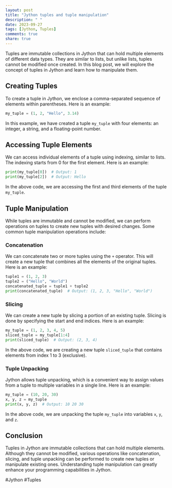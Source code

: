 ```yaml
---
layout: post
title: "Jython tuples and tuple manipulation"
description: " "
date: 2023-09-27
tags: [Jython, Tuples]
comments: true
share: true
---
```


Tuples are immutable collections in Jython that can hold multiple elements of different data types. They are similar to lists, but unlike lists, tuples cannot be modified once created. In this blog post, we will explore the concept of tuples in Jython and learn how to manipulate them.

## Creating Tuples

To create a tuple in Jython, we enclose a comma-separated sequence of elements within parentheses. Here is an example:

```python
my_tuple = (1, 2, "Hello", 3.14)
```

In this example, we have created a tuple `my_tuple` with four elements: an integer, a string, and a floating-point number.

## Accessing Tuple Elements

We can access individual elements of a tuple using indexing, similar to lists. The indexing starts from 0 for the first element. Here is an example:

```python
print(my_tuple[0])  # Output: 1
print(my_tuple[2])  # Output: Hello
```

In the above code, we are accessing the first and third elements of the tuple `my_tuple`.

## Tuple Manipulation

While tuples are immutable and cannot be modified, we can perform operations on tuples to create new tuples with desired changes. Some common tuple manipulation operations include:

### Concatenation

We can concatenate two or more tuples using the `+` operator. This will create a new tuple that combines all the elements of the original tuples. Here is an example:

```python
tuple1 = (1, 2, 3)
tuple2 = ("Hello", "World")
concatenated_tuple = tuple1 + tuple2
print(concatenated_tuple)  # Output: (1, 2, 3, "Hello", "World")
```

### Slicing

We can create a new tuple by slicing a portion of an existing tuple. Slicing is done by specifying the start and end indices. Here is an example:

```python
my_tuple = (1, 2, 3, 4, 5)
sliced_tuple = my_tuple[1:4]
print(sliced_tuple)  # Output: (2, 3, 4)
```

In the above code, we are creating a new tuple `sliced_tuple` that contains elements from index 1 to 3 (exclusive).

### Tuple Unpacking

Jython allows tuple unpacking, which is a convenient way to assign values from a tuple to multiple variables in a single line. Here is an example:

```python
my_tuple = (10, 20, 30)
x, y, z = my_tuple
print(x, y, z)  # Output: 10 20 30
```

In the above code, we are unpacking the tuple `my_tuple` into variables `x`, `y`, and `z`.

## Conclusion

Tuples in Jython are immutable collections that can hold multiple elements. Although they cannot be modified, various operations like concatenation, slicing, and tuple unpacking can be performed to create new tuples or manipulate existing ones. Understanding tuple manipulation can greatly enhance your programming capabilities in Jython.

#Jython #Tuples
